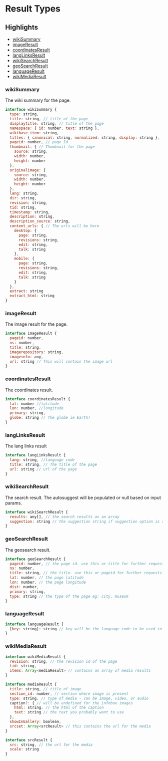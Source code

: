 # Result Types

## Highlights

- [wikiSummary](#wikiSummary)
- [imageResult](#imageResult)
- [coordinatesResult](#coordinatesResult)
- [langLinksResult](#langLinksResult)
- [wikiSearchResult](#wikiSearchResult)
- [geoSearchResult](#geoSearchResult)
- [languageResult](#languageResult)
- [wikiMediaResult](#wikiMediaResult)

### wikiSummary

The wiki summary for the page.

```js
interface wikiSummary {
  type: string,
  title: string, // title of the page
  displaytitle: string, // title of the page
  namespace: { id: number, text: string },
  wikibase_item: string,
  titles: { canonical: string, normalized: string, display: string },
  pageid: number, // page Id
  thumbnail: { // Thumbnail for the page
    source: string,
    width: number,
    height: number
  },
  originalimage: {
    source: string,
    width: number,
    height: number
  },
  lang: string,
  dir: string,
  revision: string,
  tid: string,
  timestamp: string,
  description: string,
  description_source: string,
  content_urls: { // The urls will be here
    desktop: {
      page: string,
      revisions: string,
      edit: string,
      talk: string
    },
    mobile: {
      page: string,
      revisions: string,
      edit: string,
      talk: string
    }
  },
  extract: string
  extract_html: string
}
```

### imageResult

The image result for the page.

```js
interface imageResult {
  pageid: number,
  ns: number,
  title: string,
  imagerepository: string,
  imageinfo: any,
  url: string // This will contain the image url
}
```

### coordinatesResult

The coordinates result.
```js
interface coordinatesResult {
  lat: number //latitude
  lon: number, //longitude
  primary: string,
  globe: string // The globe ie Earth!
}
```

### langLinksResult

The lang links result

```js
interface langLinksResult {
  lang: string, //language code
  title: string, // The title of the page
  url: string // url of the page
}
```

### wikiSearchResult

The search result. The autosuggest will be populated or null based on input params.

```js
interface wikiSearchResult {
  results: any[], // the search results as an array
  suggestion: string // the suggestion string if suggestion option is set to true
}
```
### geoSearchResult

The geosearch result.

```js
interface geoSearchResult {
  pageid: number, // the page id. use this or title for further requests
  ns: number,
  title: string, // the title. use this or pageid for further requests
  lat: number, // the page latitude
  lon: number, // the page longitude
  dist: number,
  primary: string,
  type: string // the type of the page eg: city, museum
}
```
### languageResult

```js
interface languageResult {
  [key: string]: string // key will be the language code to be used in setLang(key), and the value will be the full url
}
```

### wikiMediaResult

```js
interface wikiMediaResult {
  revision: string, // the revision id of the page
  tid: string,
  items: Array<mediaResult> // contains an array of media results
}

interface mediaResult {
  title: string, // title of image
  section_id: number, // section where image is present
  type: string, // type of media - can be image, video, or audio
  caption?: { // will be undefined for the infobox images
    html: string, // the html of the caption
    text: string // the text you probably want to use
  },
  showInGallery: boolean,
  srcset: Array<srcResult> // this contains the url for the media
}

interface srcResult {
  src: string, // the url for the media
  scale: string
}
```